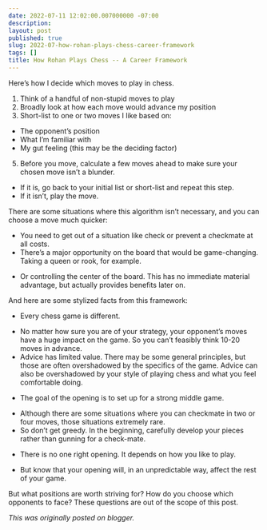 ```yaml
---
date: 2022-07-11 12:02:00.007000000 -07:00
description:
layout: post
published: true
slug: 2022-07-how-rohan-plays-chess-career-framework
tags: []
title: How Rohan Plays Chess -- A Career Framework
---
```

Here’s how I decide which moves to play in chess.

1. Think of a handful of non-stupid moves to play
2. Broadly look at how each move would advance my position
3. Short-list to one or two moves I like based on:

* The opponent’s position
* What I’m familiar with
* My gut feeling (this may be the deciding factor)

5. Before you move, calculate a few moves ahead to make sure your chosen move isn’t a blunder.

* If it is, go back to your initial list or short-list and repeat this step.
* If it isn’t, play the move.

There are some situations where this algorithm isn’t necessary, and you can choose a move much quicker:

* You need to get out of a situation like check or prevent a checkmate at all costs.
* There’s a major opportunity on the board that would be game-changing. Taking a queen or rook, for example.

+ Or controlling the center of the board. This has no immediate material advantage, but actually provides benefits later on.

And here are some stylized facts from this framework:

* Every chess game is different.

+ No matter how sure you are of your strategy, your opponent’s moves have a huge impact on the game. So you can’t feasibly think 10-20 moves in advance.
+ Advice has limited value. There may be some general principles, but those are often overshadowed by the specifics of the game. Advice can also be overshadowed by your style of playing chess and what you feel comfortable doing.

* The goal of the opening is to set up for a strong middle game.

+ Although there are some situations where you can checkmate in two or four moves, those situations extremely rare.
+ So don’t get greedy. In the beginning, carefully develop your pieces rather than gunning for a check-mate.

* There is no one right opening. It depends on how you like to play.

+ But know that your opening will, in an unpredictable way, affect the rest of your game.

But what positions are worth striving for? How do you choose which opponents to face? These questions are out of the scope of this post.

*This was originally posted on blogger.*
